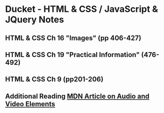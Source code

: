 # Ducket - HTML & CSS / JavaScript & JQuery Notes

## HTML & CSS Ch 16 "Images" (pp 406-427)


## HTML & CSS Ch 19 "Practical Information" (476-492)


## HTML & CSS Ch 9 (pp201-206)


## Additional Reading [MDN Article on Audio and Video Elements](https://developer.mozilla.org/en-US/docs/Learn/JavaScript/Client-side_web_APIs/Video_and_audio_APIs)
